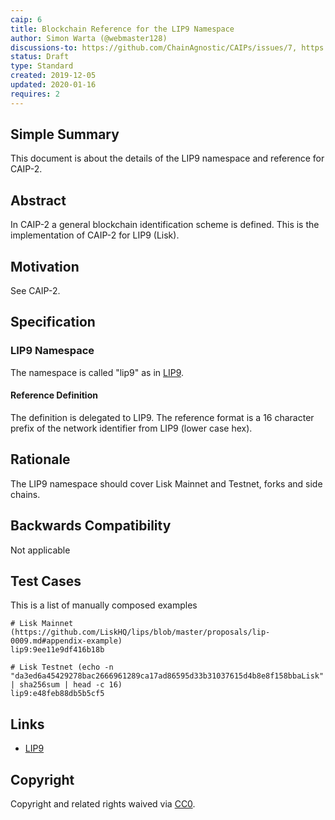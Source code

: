 ```yaml
---
caip: 6
title: Blockchain Reference for the LIP9 Namespace
author: Simon Warta (@webmaster128)
discussions-to: https://github.com/ChainAgnostic/CAIPs/issues/7, https://github.com/ChainAgnostic/CAIPs/pull/1
status: Draft
type: Standard
created: 2019-12-05
updated: 2020-01-16
requires: 2
---
```


## Simple Summary

This document is about the details of the LIP9 namespace and reference for CAIP-2.

## Abstract

In CAIP-2 a general blockchain identification scheme is defined. This is the
implementation of CAIP-2 for LIP9 (Lisk).

## Motivation

See CAIP-2.

## Specification

### LIP9 Namespace

The namespace is called "lip9" as in [LIP9](https://github.com/LiskHQ/lips/blob/master/proposals/lip-0009.md).

#### Reference Definition

The definition is delegated to LIP9.
The reference format is a 16 character prefix of the network identifier from LIP9 (lower case hex).

## Rationale

The LIP9 namespace should cover Lisk Mainnet and Testnet, forks and side chains.

## Backwards Compatibility

Not applicable

## Test Cases

This is a list of manually composed examples

```
# Lisk Mainnet (https://github.com/LiskHQ/lips/blob/master/proposals/lip-0009.md#appendix-example)
lip9:9ee11e9df416b18b

# Lisk Testnet (echo -n "da3ed6a45429278bac2666961289ca17ad86595d33b31037615d4b8e8f158bbaLisk" | sha256sum | head -c 16)
lip9:e48feb88db5b5cf5
```

## Links

- [LIP9](https://github.com/LiskHQ/lips/blob/master/proposals/lip-0009.md)

## Copyright

Copyright and related rights waived via [CC0](https://creativecommons.org/publicdomain/zero/1.0/).

